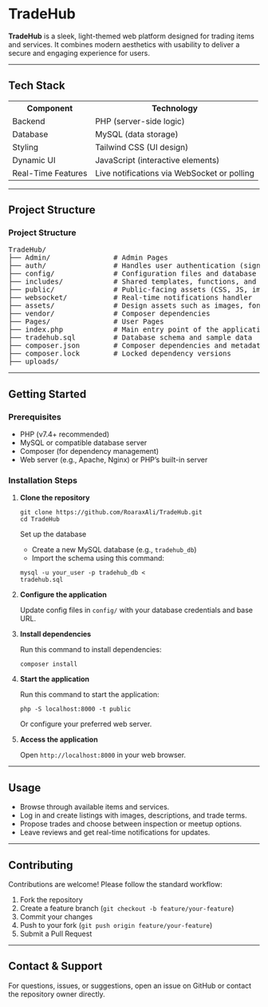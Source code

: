 <h1>TradeHub</h1>
<p><strong>TradeHub</strong> is a sleek, light-themed web platform designed for trading items and services. It combines modern aesthetics with usability to deliver a secure and engaging experience for users.</p>

<hr/>

<h2>Tech Stack</h2>

<table>
    <tr>
        <th>Component</th>
        <th>Technology</th>
    </tr>
    <tr>
        <td>Backend</td>
        <td>PHP (server-side logic)</td>
    </tr>
    <tr>
        <td>Database</td>
        <td>MySQL (data storage)</td>
    </tr>
    <tr>
        <td>Styling</td>
        <td>Tailwind CSS (UI design)</td>
    </tr>
    <tr>
        <td>Dynamic UI</td>
        <td>JavaScript (interactive elements)</td>
    </tr>
    <tr>
        <td>Real-Time Features</td>
        <td>Live notifications via WebSocket or polling</td>
    </tr>
</table>

<hr/>

<h2>Project Structure</h2>
<h3>Project Structure</h3>
<pre>
TradeHub/
├── Admin/               # Admin Pages
├── auth/                # Handles user authentication (sign-up, login, profile)
├── config/              # Configuration files and database settings
├── includes/            # Shared templates, functions, and helpers
├── public/              # Public-facing assets (CSS, JS, images)
├── websocket/           # Real-time notifications handler
├── assets/              # Design assets such as images, fonts, icons
├── vendor/              # Composer dependencies
├── Pages/               # User Pages
├── index.php            # Main entry point of the application
├── tradehub.sql         # Database schema and sample data
├── composer.json        # Composer dependencies and metadata
├── composer.lock        # Locked dependency versions
├── uploads/
</pre>


<hr/>

<h2>Getting Started</h2>

<h3>Prerequisites</h3>
<ul>
    <li>PHP (v7.4+ recommended)</li>
    <li>MySQL or compatible database server</li>
    <li>Composer (for dependency management)</li>
    <li>Web server (e.g., Apache, Nginx) or PHP’s built-in server</li>
</ul>

<h3>Installation Steps</h3>
<ol>
    <li>
        <strong>Clone the repository</strong>
        <pre><code>git clone https://github.com/RoaraxAli/TradeHub.git
cd TradeHub</code></pre>
    </li>

  Set up the database
    <ul>
        <li>Create a new MySQL database (e.g., <code>tradehub_db</code>)</li>
        <li>Import the schema using this command:</li>
    </ul>
    <pre><code>mysql -u your_user -p tradehub_db < tradehub.sql</code></pre>
</li>

<li>
    <strong>Configure the application</strong>
    <p>Update config files in <code>config/</code> with your database credentials and base URL.</p>
</li>

<li>
    <strong>Install dependencies</strong>
    <p>Run this command to install dependencies:</p>
    <pre><code>composer install</code></pre>
</li>

<li>
    <strong>Start the application</strong>
    <p>Run this command to start the application:</p>
    <pre><code>php -S localhost:8000 -t public</code></pre>
    <p>Or configure your preferred web server.</p>
</li>

<li>
    <strong>Access the application</strong>
    <p>Open <code>http://localhost:8000</code> in your web browser.</p>
</li>

</ol>

<hr/>

<h2>Usage</h2>
<ul>
    <li>Browse through available items and services.</li>
    <li>Log in and create listings with images, descriptions, and trade terms.</li>
    <li>Propose trades and choose between inspection or meetup options.</li>
    <li>Leave reviews and get real-time notifications for updates.</li>
</ul>

<hr/>

<h2>Contributing</h2>
<p>Contributions are welcome! Please follow the standard workflow:</p>

<ol>
    <li>Fork the repository</li>
    <li>Create a feature branch (<code>git checkout -b feature/your-feature</code>)</li>
    <li>Commit your changes</li>
    <li>Push to your fork (<code>git push origin feature/your-feature</code>)</li>
    <li>Submit a Pull Request</li>
</ol>

<hr/>

<h2>Contact & Support</h2>
<p>For questions, issues, or suggestions, open an issue on GitHub or contact the repository owner directly.</p>


